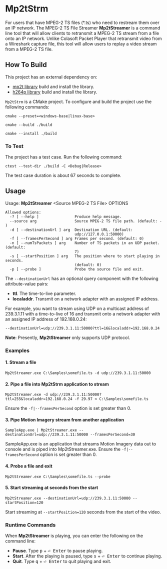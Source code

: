 ﻿# Mp2tStrm
For users that have MPEG-2 TS files (*.ts)
who need to restream them over an IP network.
The MPEG-2 TS File Streamer __Mp2tStreamer__ is a command line tool that
will allow clients to retransmit a MPEG-2 TS stream from a file onto an
IP network.  Unlike Colasoft Packet Player that retransmit video from
a Wireshark capture file, this tool will allow users to replay a video
stream from a MPEG-2 TS file.

## How To Build
This project has an external dependency on:

 - [mp2t library](https://github.com/jimcavoy/mp2tp) build and install the library.
 - [h264p library](https://github.com/jimcavoy/h264p) build and install the library.

`Mp2tStrm` is a CMake project.  To configure and build the project use the following commands:

```
cmake --preset=<windows-base|linux-base>
```
```
cmake --build ./build
```
```
cmake --install ./build
```
### To Test
The project has a test case.  Run the following command:

    ctest --test-dir ./build -C <Debug|Release>

The test case duration is about 67 seconds to complete.

## Usage
Usage: __Mp2tStreamer__ \<Source MPEG-2 TS File> OPTIONS

```
Allowed options:
  -? [ --help ]                Produce help message.
  --source arg                 Source MPEG-2 TS file path. (default: - )
  -d [ --destinationUrl ] arg  Destination URL. (default:
                               udp://127.0.0.1:50000)
  -f [ --framesPerSecond ] arg Frames per second. (default: 0)
  -n [ --numTsPackets ] arg    Number of TS packets in an UDP packet. (default:
                               7)
  -s [ --startPosition ] arg   The position where to start playing in seconds.
                               (default: 0)
  -p [ --probe ]               Probe the source file and exit.
```
The `--destinationUrl` has an optional query component with the following attribute-value pairs:

- __ttl__. The time-to-live parameter.
- __localaddr__. Transmit on a network adapter with an assigned IP address.

For example, you want to stream using UDP on a multicast address of 239.3.1.11 with a time-to-live of 16 and transmit
onto a network adapter with an assigned IP address of 192.168.0.24:

```
--destinationUrl=udp://239.3.1.11:50000?ttl=16&localaddr=192.168.0.24
```

__Note__: Presently, __Mp2tStreamer__ only supports UDP protocol.
### Examples

#### 1. Stream a file
```
Mp2tStreamer.exe C:\Samples\somefile.ts -d udp://239.3.1.11:50000
```

#### 2. Pipe a file into Mp2tStrm application to stream
```
Mp2tStreamer.exe -d udp://239.3.1.11:50000?ttl=255&localaddr=192.168.0.24 -f 29.97 < C:\Samples\somefile.ts
```

Ensure the `-f|--framesPerSecond` option is set greater than 0.

#### 3. Pipe Motion Imagery stream from another application
```
SampleApp.exe | Mp2tStreamer.exe --destinationUrl=udp://239.3.1.11:50000 --framesPerSecond=30
```

SampleApp.exe is an application that streams Motion Imagery data out to 
console and is piped into Mp2tStreamer.exe.  Ensure the `-f|--framesPerSecond` option is set greater than 0.

#### 4. Probe a file and exit
```
Mp2tStreamer.exe C:\Samples\somefile.ts --probe
```

#### 5. Start streaming at seconds from the start
```
Mp2tStreamer.exe --destinationUrl=udp://239.3.1.11:50000 --startPosition=120
```

Start streaming at `--startPosition=120` seconds from the start of the video.

### Runtime Commands
When __Mp2tStreamer__ is playing, you can enter the following on the command line:

- __Pause__.  Type <kbd>p</kbd> + <kbd>⏎ Enter</kbd> to pause playing.
- __Start__.  After the playing is paused, type <kbd>s</kbd> + <kbd>⏎ Enter</kbd> to continue playing.
- __Quit__.  Type <kbd>q</kbd> + <kbd>⏎ Enter</kbd> to quit playing and exit.
